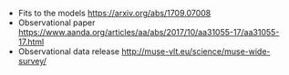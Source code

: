 * Fits to the models https://arxiv.org/abs/1709.07008  
* Observational paper https://www.aanda.org/articles/aa/abs/2017/10/aa31055-17/aa31055-17.html  
* Observational data release http://muse-vlt.eu/science/muse-wide-survey/  